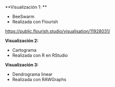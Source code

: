 **Visualización 1: **

- BeeSwarm
- Realizada con Flourish

https://public.flourish.studio/visualisation/11928031/

**Visualización 2:**

- Cartograma
- Realizada con R en RStudio

**Visualización 3:**

- Dendrograma linear
- Realizada con RAWGraphs


